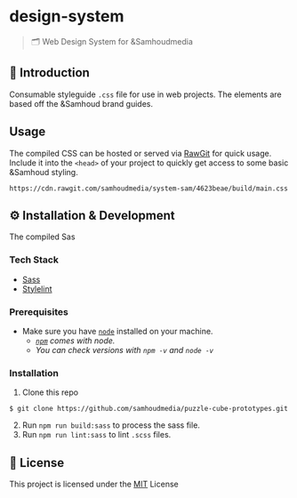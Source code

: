 # design-system 
> 🗂 Web Design System for &amp;Samhoudmedia

## 📖 Introduction
Consumable styleguide `.css` file for use in web projects. The elements are based off the &Samhoud brand guides. 

## Usage
The compiled CSS can be hosted or served via [RawGit](https://rawgit.com/) for quick usage. Include it into the `<head>` of your project to quickly get access to some basic &Samhoud styling.

```
https://cdn.rawgit.com/samhoudmedia/system-sam/4623beae/build/main.css
```

## ⚙ Installation & Development
The compiled Sas

### Tech Stack
* [Sass](https://www.npmjs.com/package/webpack)
* [Stylelint](https://www.npmjs.com/package/webpack)

### Prerequisites
* Make sure you have [`node`](https://nodejs.org/en/) installed on your machine.
  * *[`npm`](https://www.npmjs.com/) comes with node.*
  * *You can check versions with `npm -v` and `node -v`*

### Installation
1. Clone this repo
```
$ git clone https://github.com/samhoudmedia/puzzle-cube-prototypes.git
```
2. Run `npm run build:sass` to process the sass file.
3. Run `npm run lint:sass` to lint `.scss` files.

## 📃 License
This project is licensed under the [MIT](LICENSE) License
